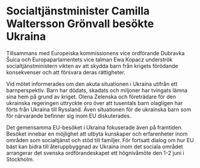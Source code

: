 # Socialtjänstminister Camilla Waltersson Grönvall besökte Ukraina

Tillsammans med Europeiska kommissionens vice ordförande Dubravka Šuica och Europaparlamentets vice talman Ewa Kopacz underströk socialtjänstministern vikten av att skydda barn från krigets förödande konsekvenser och att försvara deras rättigheter.

Vid mötet informerades om den akuta situationen i Ukraina utifrån ett barnperspektiv. Barn har dödats, skadats och miljoner har tvingats lämna sina hem på grund av kriget. Olena Zelenska och företrädare för den ukrainska regeringen uttryckte oro över att tusentals barn olagligen har förts från Ukraina till Ryssland. Även situationen för de ukrainska barn som för närvarande befinner sig inom EU diskuterades.

Det gemensamma EU\-besöket i Ukraina fokuserade även på framtiden. Besöket innebar en möjlighet att utbyta kunskaper och erfarenheter inom områden som socialtjänst och stöd till familjer. För fortsatt dialog om hur EU bäst kan bidra till återuppbyggnad av Ukraina inom det sociala området arrangerar det svenska ordförandeskapet ett högnivåmöte den 1\-2 juni i Stockholm.
